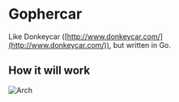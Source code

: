 # Gophercar

Like Donkeycar ([http://www.donkeycar.com/](http://www.donkeycar.com/)), but written in Go.

## How it will work

![Arch](https://github.com/hybridgroup/gophercar/blob/master/images/arch.png?raw=true)
